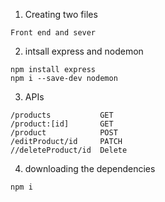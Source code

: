 1. Creating two files

```
Front end and sever
```

2. intsall express and nodemon

```
npm install express
npm i --save-dev nodemon
```

3.  APIs

```
/products           GET
/product:[id]       GET
/product            POST
/editProduct/id     PATCH
//deleteProduct/id  Delete

```
 4. downloading the dependencies

 ```
 npm i 
 ```